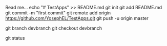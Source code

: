 Read me...
echo "# TestApps" >> README.md
git init
git add README.md
git commit -m "first commit"
git remote add origin https://github.com/YosephEL/TestApps.git
git push -u origin master

git branch devbranch
git checkout devbranch 

git status
